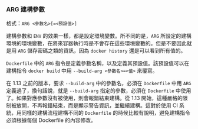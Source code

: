 ### ARG 建構參數

格式：`ARG <參數名>[=<預設值>]`

建構參數和 `ENV` 的效果一樣，都是設定環境變數。所不同的是，`ARG` 所設定的建構環境的環境變數，在將來容器執行時是不會存在這些環境變數的。但是不要因此就是用 `ARG` 儲存密碼之類的資訊，因為 `docker history` 還是可以看到所有值的。

`Dockerfile` 中的 `ARG` 指令是定義參數名稱，以及定義其預設值。該預設值可以在建構指令 `docker build` 中用 `--build-arg <參數名>=<值>` 來覆寫。

在 1.13 之前的版本，要求 `--build-arg` 中的參數名，必須在 `Dockerfile` 中用 `ARG` 定義過了，換句話說，就是 `--build-arg` 指定的參數，必須在 `Dockerfile` 中使用了。如果對應參數沒有被使用，則會報錯結束建構。從 1.13 開始，這種嚴格的限制被放開，不再報錯結束，而是顯示警告資訊，並繼續建構。這對於使用 CI 系統，用同樣的建構流程建構不同的 `Dockerfile` 的時候比較有說明，避免建構指令必須根據每個 Dockerfile 的內容修改。
